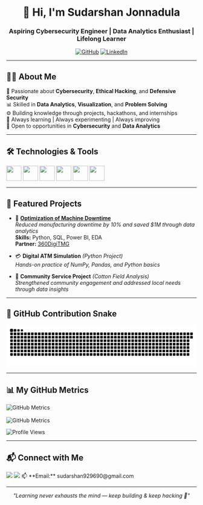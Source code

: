 <!-- Profile README for Sudarshan Jonnadula - Dark Theme -->

<h1 align="center">👋 Hi, I'm Sudarshan Jonnadula</h1>
<h3 align="center">Aspiring Cybersecurity Engineer | Data Analytics Enthusiast | Lifelong Learner</h3>

<p align="center">
  <a href="https://github.com/sudarshan-96"><img src="https://img.shields.io/github/followers/sudarshan-96?label=Follow&style=social" alt="GitHub"></a>
  <a href="https://www.linkedin.com/in/sudarshan-jonnadula-3100671aa/"><img src="https://img.shields.io/badge/LinkedIn-Connect-0A66C2?logo=linkedin&logoColor=white&style=for-the-badge" alt="LinkedIn"></a>
</p>

---

## 🧑‍💻 About Me

🔐 Passionate about **Cybersecurity**, **Ethical Hacking**, and **Defensive Security**  
📊 Skilled in **Data Analytics**, **Visualization**, and **Problem Solving**  
⚙️ Building knowledge through projects, hackathons, and internships  
🌱 Always learning | Always experimenting | Always improving  
💼 Open to opportunities in **Cybersecurity** and **Data Analytics**

---

## 🛠️ Technologies & Tools

<p align="left">
  <img src="https://cdn.jsdelivr.net/gh/devicons/devicon/icons/python/python-original.svg" width="40" height="40"/>
  <img src="https://cdn.jsdelivr.net/gh/devicons/devicon/icons/mysql/mysql-original-wordmark.svg" width="40" height="40"/>
  <img src="https://cdn.jsdelivr.net/gh/devicons/devicon/icons/html5/html5-original-wordmark.svg" width="40" height="40"/>
  <img src="https://cdn.jsdelivr.net/gh/devicons/devicon/icons/linux/linux-original.svg" width="40" height="40"/>
  <img src="https://cdn.jsdelivr.net/gh/devicons/devicon/icons/cplusplus/cplusplus-original.svg" width="40" height="40"/>
  <img src="https://cdn.jsdelivr.net/gh/devicons/devicon/icons/jupyter/jupyter-original-wordmark.svg" width="40" height="40"/>
</p>

---

## 🚀 Featured Projects

- 🔧 [**Optimization of Machine Downtime**](https://github.com/sudarshan-96/Optimization_of_Machine_Downtime)  
  *Reduced manufacturing downtime by 10% and saved $1M through data analytics*  
  **Skills:** Python, SQL, Power BI, EDA  
  **Partner:** [360DigiTMG](https://360digitmg.com)

- 💳 **Digital ATM Simulation** *(Python Project)*  
  *Hands-on practice of NumPy, Pandas, and Python basics*

- 🌾 **Community Service Project** *(Cotton Field Analysis)*  
  *Strengthened community engagement and addressed local needs through data insights*

---

## 🐍 GitHub Contribution Snake

![snake gif](https://github.com/sudarshan-96/sudarshan-96/blob/output/github-contribution-grid-snake.svg)

---

## 📊 My GitHub Metrics

<img src="https://github.com/sudarshan-96/sudarshan-96/blob/generated/metrics.svg" alt="GitHub Metrics"/>
<br><br>
<img src="https://github.com/sudarshan-96/sudarshan-96/blob/generated_metrics.svg" alt="GitHub Metrics"/>

![Profile Views](https://komarev.com/ghpvc/?username=sudarshan-96&label=Profile%20views&color=0e75b6&style=flat)

---

## 📬 Connect with Me

<p align="left">
<a href="https://www.linkedin.com/in/sudarshan-jonnadula-3100671aa/"><img src="https://img.shields.io/badge/LinkedIn-0A66C2?style=for-the-badge&logo=linkedin&logoColor=white"></a>  
<a href="https://github.com/sudarshan-96"><img src="https://img.shields.io/badge/GitHub-181717?style=for-the-badge&logo=github&logoColor=white"></a>  
📫 **Email:** sudarshan929690@gmail.com
</p>

---

<p align="center"><i>"Learning never exhausts the mind — keep building & keep hacking 🚀"</i></p>
